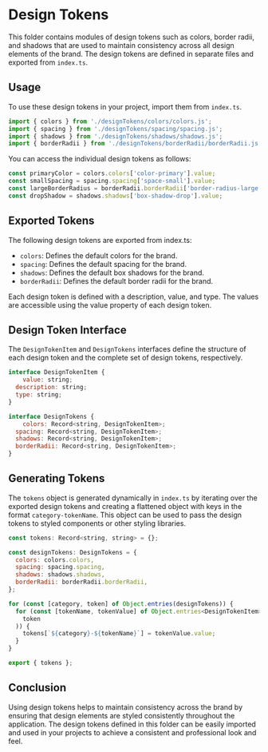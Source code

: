 # Design Tokens

This folder contains modules of design tokens such as colors, border radii, and shadows that are used to maintain consistency across all design elements of the brand. The design tokens are defined in separate files and exported from `index.ts`.

## Usage

To use these design tokens in your project, import them from `index.ts`.

```javascript
import { colors } from './designTokens/colors/colors.js';
import { spacing } from './designTokens/spacing/spacing.js';
import { shadows } from './designTokens/shadows/shadows.js';
import { borderRadii } from './designTokens/borderRadii/borderRadii.js';
```
You can access the individual design tokens as follows:

```javascript
const primaryColor = colors.colors['color-primary'].value;
const smallSpacing = spacing.spacing['space-small'].value;
const largeBorderRadius = borderRadii.borderRadii['border-radius-large'].value;
const dropShadow = shadows.shadows['box-shadow-drop'].value;
```
## Exported Tokens

The following design tokens are exported from index.ts:

* `colors`: Defines the default colors for the brand.
* `spacing`: Defines the default spacing for the brand.
* `shadows`: Defines the default box shadows for the brand.
* `borderRadii`: Defines the default border radii for the brand.

Each design token is defined with a description, value, and type. The values are accessible using the value property of each design token.

## Design Token Interface

The `DesignTokenItem` and `DesignTokens` interfaces define the structure of each design token and the complete set of design tokens, respectively.

```javascript
interface DesignTokenItem {
    value: string;
  description: string;
  type: string;
}

interface DesignTokens {
    colors: Record<string, DesignTokenItem>;
  spacing: Record<string, DesignTokenItem>;
  shadows: Record<string, DesignTokenItem>;
  borderRadii: Record<string, DesignTokenItem>;
}
```

## Generating Tokens

The `tokens` object is generated dynamically in `index.ts` by iterating over the exported design tokens and creating a flattened object with keys in the format `category-tokenName`. This object can be used to pass the design tokens to styled components or other styling libraries.

```javascript
const tokens: Record<string, string> = {};

const designTokens: DesignTokens = {
  colors: colors.colors,
  spacing: spacing.spacing,
  shadows: shadows.shadows,
  borderRadii: borderRadii.borderRadii,
};

for (const [category, token] of Object.entries(designTokens)) {
  for (const [tokenName, tokenValue] of Object.entries<DesignTokenItem>(
    token
  )) {
    tokens[`${category}-${tokenName}`] = tokenValue.value;
  }
}

export { tokens };
```
## Conclusion

Using design tokens helps to maintain consistency across the brand by ensuring that design elements are styled consistently throughout the application. The design tokens defined in this folder can be easily imported and used in your projects to achieve a consistent and professional look and feel.


